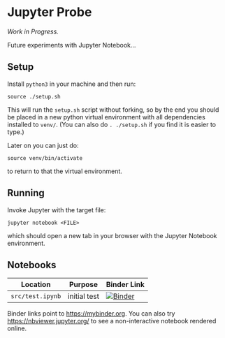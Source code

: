 # Jupyter Probe

*Work in Progress.*

Future experiments with Jupyter Notebook...


## Setup

Install `python3` in your machine and then run:

    source ./setup.sh

This will run the `setup.sh` script without forking, so by the end you should be placed in a new python virtual environment with all dependencies installed to `venv/`. (You can also do `. ./setup.sh` if you find it is easier to type.)

Later on you can just do:

    source venv/bin/activate

to return to that the virtual environment.


## Running

Invoke Jupyter with the target file:

    jupyter notebook <FILE>

which should open a new tab in your browser with the Jupyter Notebook environment.

## Notebooks

Location | Purpose | Binder Link
--- | --- | ---
`src/test.ipynb` | initial test | [![Binder](https://mybinder.org/badge.svg)](https://mybinder.org/v2/gh/fmilitao/jupyter-probe/master?filepath=test.ipynb)

Binder links point to https://mybinder.org.
You can also try https://nbviewer.jupyter.org/ to see a non-interactive notebook rendered online.
